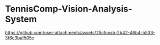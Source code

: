 # TennisComp-Vision-Analysis-System

https://github.com/user-attachments/assets/25cfceab-2b42-46b4-b533-3f6c3baf505e
